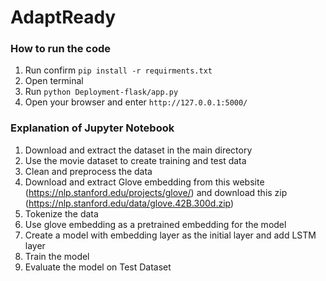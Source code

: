 # AdaptReady

### How to run the code

1. Run confirm `pip install -r requirments.txt`
2. Open terminal
3. Run `python Deployment-flask/app.py`
4. Open your browser and enter `http://127.0.0.1:5000/`

### Explanation of Jupyter Notebook

1. Download and extract the dataset in the main directory
2. Use the movie dataset to create training and test data
3. Clean and preprocess the data
4. Download and extract Glove embedding from this website (https://nlp.stanford.edu/projects/glove/) and download this zip (https://nlp.stanford.edu/data/glove.42B.300d.zip)
5. Tokenize the data 
6. Use glove embedding as a pretrained embedding for the model
7. Create a model with embedding layer as the initial layer and 
add LSTM layer
8. Train the model
9. Evaluate the model on Test Dataset
